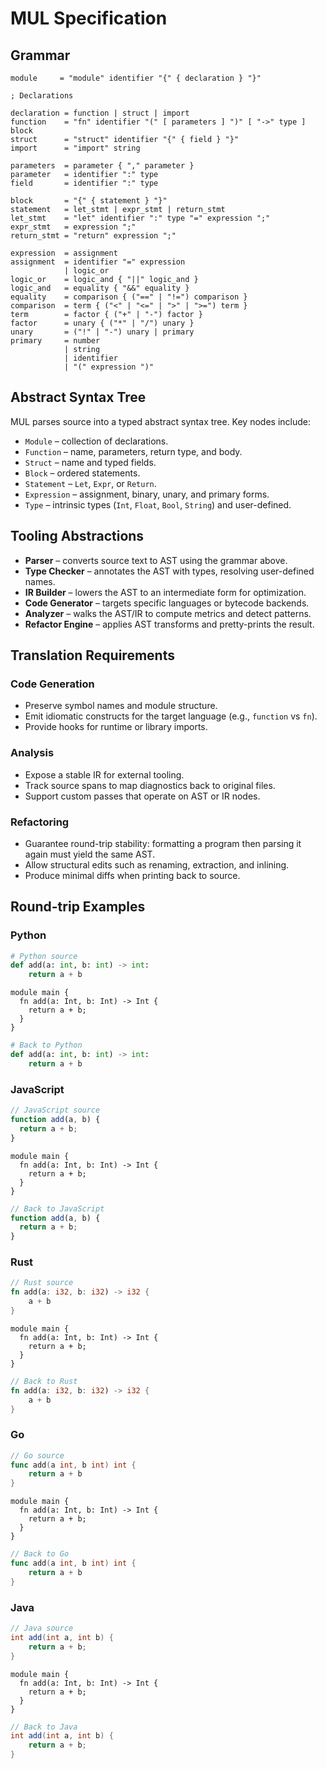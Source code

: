 # MUL Specification

## Grammar

```ebnf
module     = "module" identifier "{" { declaration } "}"

; Declarations

declaration = function | struct | import
function    = "fn" identifier "(" [ parameters ] ")" [ "->" type ] block
struct      = "struct" identifier "{" { field } "}"
import      = "import" string

parameters  = parameter { "," parameter }
parameter   = identifier ":" type
field       = identifier ":" type

block       = "{" { statement } "}"
statement   = let_stmt | expr_stmt | return_stmt
let_stmt    = "let" identifier ":" type "=" expression ";"
expr_stmt   = expression ";"
return_stmt = "return" expression ";"

expression  = assignment
assignment  = identifier "=" expression
            | logic_or
logic_or    = logic_and { "||" logic_and }
logic_and   = equality { "&&" equality }
equality    = comparison { ("==" | "!=") comparison }
comparison  = term { ("<" | "<=" | ">" | ">=") term }
term        = factor { ("+" | "-") factor }
factor      = unary { ("*" | "/") unary }
unary       = ("!" | "-") unary | primary
primary     = number
            | string
            | identifier
            | "(" expression ")"
```

## Abstract Syntax Tree

MUL parses source into a typed abstract syntax tree. Key nodes include:

- `Module` – collection of declarations.
- `Function` – name, parameters, return type, and body.
- `Struct` – name and typed fields.
- `Block` – ordered statements.
- `Statement` – `Let`, `Expr`, or `Return`.
- `Expression` – assignment, binary, unary, and primary forms.
- `Type` – intrinsic types (`Int`, `Float`, `Bool`, `String`) and user-defined.

## Tooling Abstractions

- **Parser** – converts source text to AST using the grammar above.
- **Type Checker** – annotates the AST with types, resolving user-defined names.
- **IR Builder** – lowers the AST to an intermediate form for optimization.
- **Code Generator** – targets specific languages or bytecode backends.
- **Analyzer** – walks the AST/IR to compute metrics and detect patterns.
- **Refactor Engine** – applies AST transforms and pretty-prints the result.

## Translation Requirements

### Code Generation

- Preserve symbol names and module structure.
- Emit idiomatic constructs for the target language (e.g., `function` vs `fn`).
- Provide hooks for runtime or library imports.

### Analysis

- Expose a stable IR for external tooling.
- Track source spans to map diagnostics back to original files.
- Support custom passes that operate on AST or IR nodes.

### Refactoring

- Guarantee round-trip stability: formatting a program then parsing it again must yield the same AST.
- Allow structural edits such as renaming, extraction, and inlining.
- Produce minimal diffs when printing back to source.

## Round-trip Examples

### Python

```python
# Python source
def add(a: int, b: int) -> int:
    return a + b
```

```mul
module main {
  fn add(a: Int, b: Int) -> Int {
    return a + b;
  }
}
```

```python
# Back to Python
def add(a: int, b: int) -> int:
    return a + b
```

### JavaScript

```javascript
// JavaScript source
function add(a, b) {
  return a + b;
}
```

```mul
module main {
  fn add(a: Int, b: Int) -> Int {
    return a + b;
  }
}
```

```javascript
// Back to JavaScript
function add(a, b) {
  return a + b;
}
```

### Rust

```rust
// Rust source
fn add(a: i32, b: i32) -> i32 {
    a + b
}
```

```mul
module main {
  fn add(a: Int, b: Int) -> Int {
    return a + b;
  }
}
```

```rust
// Back to Rust
fn add(a: i32, b: i32) -> i32 {
    a + b
}
```

### Go

```go
// Go source
func add(a int, b int) int {
    return a + b
}
```

```mul
module main {
  fn add(a: Int, b: Int) -> Int {
    return a + b;
  }
}
```

```go
// Back to Go
func add(a int, b int) int {
    return a + b
}
```

### Java

```java
// Java source
int add(int a, int b) {
    return a + b;
}
```

```mul
module main {
  fn add(a: Int, b: Int) -> Int {
    return a + b;
  }
}
```

```java
// Back to Java
int add(int a, int b) {
    return a + b;
}
```
